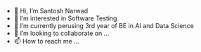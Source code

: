 - 👋 Hi, I’m Santosh Narwad
- 👀 I’m interested in Software Testing 
- 🌱 I’m currently perusing 3rd year of BE in AI and Data Science 
- 💞️ I’m looking to collaborate on ...
- 📫 How to reach me ...

<!---
santoshn86/santoshn86 is a ✨ special ✨ repository because its `README.md` (this file) appears on your GitHub profile.
You can click the Preview link to take a look at your changes.
--->
